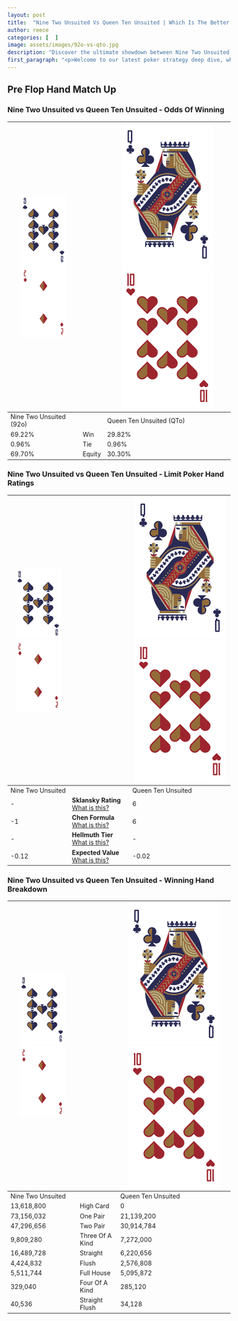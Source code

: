 ```yaml
---
layout: post
title:  "Nine Two Unsuited Vs Queen Ten Unsuited | Which Is The Better Hand In Poker? A Complete Guide"
author: reece
categories: [  ]
image: assets/images/92o-vs-qto.jpg
description: "Discover the ultimate showdown between Nine Two Unsuited and Queen Ten Unsuited in poker! Uncover the odds, strategies, and scenarios where one hand triumphs over the other. Get ready to up your poker game with this thrilling analysis."
first_paragraph: "<p>Welcome to our latest poker strategy deep dive, where we're pitting two distinct hands against each other in a high-stakes showdown: Nine Two Unsuited vs Queen Ten Unsuited.</p><p>In the dynamic world of poker, every decision counts, and knowing which hand holds the upper hand is key to your success at the table.</p><p>In this article, we'll dissect these two hands, explore the scenarios where one dominates the other, and equip you with the knowledge to make strategic choices that can tip the odds in your favor.</p><p>Get ready to unravel the intriguing dynamics of these poker hands and elevate your game to new heights.</p>"
---
```




[comment]: # (sp0)

## Pre Flop Hand Match Up

<div class="table hand-ratings" markdown="1"> 



### Nine Two Unsuited vs Queen Ten Unsuited - Odds Of Winning


    
| ![image info](assets/images/hand1/9.png) ![image info](assets/images/hand1/2o.png) |  | ![image info](assets/images/hand2/Q.png) ![image info](assets/images/hand2/To.png) |
| -------- | -------- | -------- |
| Nine Two Unsuited (92o) |  | Queen Ten Unsuited (QTo) |
| 69.22% | Win | 29.82% |
| 0.96% | Tie | 0.96% |
| 69.70% | Equity | 30.30% |




[comment]: # (sp1)



### Nine Two Unsuited vs Queen Ten Unsuited - Limit Poker Hand Ratings


    
| ![image info](assets/images/hand1/9.png) ![image info](assets/images/hand1/2o.png) |  | ![image info](assets/images/hand2/Q.png) ![image info](assets/images/hand2/To.png) |
| -------- | -------- | -------- |
| Nine Two Unsuited |  | Queen Ten Unsuited |
| - | **Sklansky Rating** [What is this?](/sklansky-rating-explained) | 6 |
| -1 | **Chen Formula** [What is this?](/chen-formula-explained) | 6 |
| - | **Hellmuth Tier** [What is this?](/Hellmuth-tier-explained) | - |
| -0.12 | **Expected Value** [What is this?](/expected-value-explained) | -0.02 |




[comment]: # (sp2)



### Nine Two Unsuited vs Queen Ten Unsuited - Winning Hand Breakdown


    
| ![image info](assets/images/hand1/9.png) ![image info](assets/images/hand1/2o.png) |  | ![image info](assets/images/hand2/Q.png) ![image info](assets/images/hand2/To.png) |
| -------- | -------- | -------- |
| Nine Two Unsuited |  | Queen Ten Unsuited |
| 13,618,800 | High Card | 0 |
| 73,156,032 | One Pair | 21,139,200 |
| 47,296,656 | Two Pair | 30,914,784 |
| 9,809,280 | Three Of A Kind | 7,272,000 |
| 16,489,728 | Straight | 6,220,656 |
| 4,424,832 | Flush | 2,576,808 |
| 5,511,744 | Full House | 5,095,872 |
| 329,040 | Four Of A Kind | 285,120 |
| 40,536 | Straight Flush | 34,128 |




[comment]: # (sp3)



</div>

[comment]: # (sp4)



[comment]: # (sp5)


